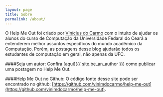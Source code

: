 ```yaml
---
layout: page
title: Sobre
permalink: /about/
---
```


O Help Me Out foi criado por [Vinícius do Carmo](https://twitter.com/vinimdocarmo) com o intuito de ajudar os alunos do curso de Computação da Universidade Fedaral do Ceará a entenderem melhor assuntos específicos do mundo acadêmico da Computação. Porém, as postagens desse blog ajudarão todos os estudantes de computação em geral, não apenas da UFC.

####Seja um autor:
Confira [aqui]({{ site.be_an_author }}) como publicar uma postagem no Help Me Out.

####Help Me Out no Github:
O código fonte desse site pode ser encontrado no github: [https://github.com/vinimdocarmo/help-me-out](https://github.com/vinimdocarmo/help-me-out).
